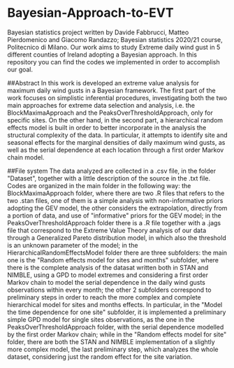 # Bayesian-Approach-to-EVT
Bayesian statistics project written by Davide Fabbrucci, Matteo Pierdomenico and Giacomo Randazzo; Bayesian statistics 2020/21 course, Politecnico di Milano.
Our work aims to study Extreme daily wind gust in 5 different counties of Ireland adopting a Bayesian approach. In this repository you can find the codes we implemented in order to accomplish our goal.

##Abstract
In this work is developed an extreme value analysis for maximum daily wind gusts in a Bayesian framework.
The first part of the work focuses on simplistic inferential procedures, investigating both the two main approaches for extreme data selection and analysis, i.e. the BlockMaximaApproach and the PeaksOverThresholdApproach, only for specific sites. On the other hand, in the second part, a hierarchical random effects model is built in order to better incorporate in the analysis the structural complexity of the data. In particular, it attempts to identify site and seasonal effects for the marginal densities of daily maximum wind gusts, as well as the serial dependence at each location through a first order Markov chain model. 


##File system
The data analyzed are collected in a .csv file, in the folder "Dataset", together with a little description of the source in the .txt file.
Codes are organized in the main folder in the following way: the BlockMaximaApproach folder, where there 
are two .R files that refers to the two .stan files, one of them is a simple analysis with non-informative priors adopting the GEV model, the other considers the extrapolation, directly from a portion of data, and use of "informative" priors for the GEV model;
in the PeaksOverThresholdApproach folder there is a .R file together with a .jags file that correspond to the Extreme Value Theory analysis of our data through a Generalized Pareto distribution model, in which also the threshold is an unknown parameter of the model;
in the HierarchicalRandomEffectsModel folder there are three subfolders: the main one is the "Random effects model for sites and months" subfolder, where there is the complete analysis of the datasat written both in STAN and NIMBLE, using a GPD to model extremes and considering a first order Markov chain to model the serial dependence in the daily wind gusts observations within every month; the other 2 subfolders correspond to preliminary steps in order to reach the more complex and complete hierarchical model for sites and months effects. In particular, in the "Model the time dependence for one site" subfolder, it is implemented a preliminary simple GPD model for single sites observations, as the one in the PeaksOverThresholdApproach folder, with the serial dependence modelled by the first order Markov chain; while in the "Random effects model for site" folder, there are both the STAN and NIMBLE implementation of a slightly more complex model, the last preliminary step, which analyzes the whole dataset, considering just the random effect for the site variation.
